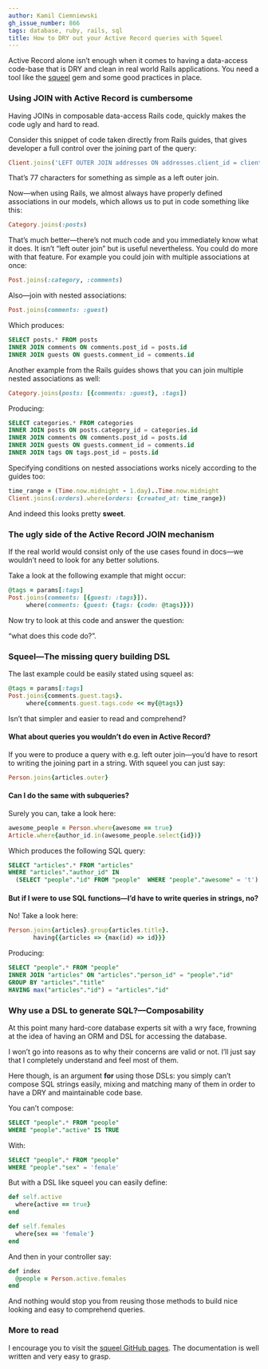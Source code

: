 ```yaml
---
author: Kamil Ciemniewski
gh_issue_number: 866
tags: database, ruby, rails, sql
title: How to DRY out your Active Record queries with Squeel
---
```




Active Record alone isn’t enough when it comes to having a data-access code-base that is DRY and clean in real world Rails applications. You need a tool like the [squeel](https://github.com/activerecord-hackery/squeel) gem and some good practices in place.

### Using JOIN with Active Record is cumbersome

Having JOINs in composable data-access Rails code, quickly makes the code ugly and hard to read.

Consider this snippet of code taken directly from Rails guides, that gives developer a full control over the joining part of the query:

```ruby
Client.joins('LEFT OUTER JOIN addresses ON addresses.client_id = clients.id')
```

That’s 77 characters for something as simple as a left outer join.

Now—​when using Rails, we almost always have properly defined associations in our models, which allows us to put in code something like this:

```ruby
Category.joins(:posts)
```

That’s much better—​there’s not much code and you immediately know what it does. It isn’t “left outer join” but is useful nevertheless. You could do more with that feature. For example you could join with multiple associations at once:

```ruby
Post.joins(:category, :comments)
```

Also—​join with nested associations:

```ruby
Post.joins(comments: :guest)
```

Which produces:

```sql
SELECT posts.* FROM posts
INNER JOIN comments ON comments.post_id = posts.id
INNER JOIN guests ON guests.comment_id = comments.id
```

Another example from the Rails guides shows that you can join multiple nested associations as well:

```ruby
Category.joins(posts: [{comments: :guest}, :tags])
```

Producing:

```sql
SELECT categories.* FROM categories
INNER JOIN posts ON posts.category_id = categories.id
INNER JOIN comments ON comments.post_id = posts.id
INNER JOIN guests ON guests.comment_id = comments.id
INNER JOIN tags ON tags.post_id = posts.id
```

Specifying conditions on nested associations works nicely according to the guides too:

```ruby
time_range = (Time.now.midnight - 1.day)..Time.now.midnight
Client.joins(:orders).where(orders: {created_at: time_range})
```

And indeed this looks pretty **sweet**.

### The ugly side of the Active Record JOIN mechanism

If the real world would consist only of the use cases found in docs—​we wouldn’t need to look for any better solutions.

Take a look at the following example that might occur:

```ruby
@tags = params[:tags]
Post.joins(comments: [{guest: :tags}]).
     where(comments: {guest: {tags: {code: @tags}}})
```

Now try to look at this code and answer the question:

“what does this code do?”.

### Squeel—​The missing query building DSL

The last example could be easily stated using squeel as:

```ruby
@tags = params[:tags]
Post.joins{comments.guest.tags}.
     where{comments.guest.tags.code << my{@tags}}
```

Isn’t that simpler and easier to read and comprehend?

#### What about queries you wouldn’t do even in Active Record?

If you were to produce a query with e.g. left outer join—​you’d have to resort to writing the joining part in a string. With squeel you can just say:

```ruby
Person.joins{articles.outer}
```

#### Can I do the same with subqueries?

Surely you can, take a look here:

```ruby
awesome_people = Person.where{awesome == true}
Article.where{author_id.in(awesome_people.select{id})}
```

Which produces the following SQL query:

```sql
SELECT "articles".* FROM "articles"
WHERE "articles"."author_id" IN 
  (SELECT "people"."id" FROM "people"  WHERE "people"."awesome" = 't')
```

#### But if I were to use SQL functions—​I’d have to write queries in strings, no?

No! Take a look here:

```ruby
Person.joins{articles}.group{articles.title}.
       having{{articles => {max(id) => id}}}
```

Producing:

```sql
SELECT "people".* FROM "people"
INNER JOIN "articles" ON "articles"."person_id" = "people"."id"
GROUP BY "articles"."title"
HAVING max("articles"."id") = "articles"."id"
```

### Why use a DSL to generate SQL?—​Composability

At this point many hard-core database experts sit with a wry face, frowning at the idea of having an ORM and DSL for accessing the database.

I won’t go into reasons as to why their concerns are valid or not. I’ll just say that I completely understand and feel most of them.

Here though, is an argument **for** using those DSLs: you simply can’t compose SQL strings easily, mixing and matching many of them in order to have a DRY and maintainable code base.

You can’t compose:

```sql
SELECT "people".* FROM "people"
WHERE "people"."active" IS TRUE
```

With:

```sql
SELECT "people".* FROM "people"
WHERE "people"."sex" = 'female'
```

But with a DSL like squeel you can easily define:

```ruby
def self.active
  where{active == true}
end

def self.females
  where{sex == 'female'}
end
```

And then in your controller say:

```ruby
def index
  @people = Person.active.females
end
```

And nothing would stop you from reusing those methods to build nice looking and easy to comprehend queries.

### More to read

I encourage you to visit the [squeel GitHub pages](https://github.com/activerecord-hackery/squeel). The documentation is well written and very easy to grasp.


